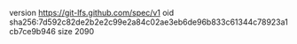 version https://git-lfs.github.com/spec/v1
oid sha256:7d592c82de2b2e2c99e2a84c02ae3eb6de96b833c61344c78923a1cb7ce9b946
size 2090

